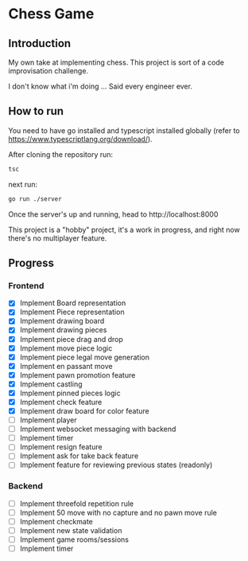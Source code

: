# Chess Game

## Introduction

My own take at implementing chess. This project is sort of a code improvisation challenge.

I don't know what i'm doing ... Said every engineer ever.

## How to run

You need to have go installed and typescript installed globally (refer to https://www.typescriptlang.org/download/).


After cloning the repository run:
```bash
tsc
```

next run:

```bash
go run ./server
```

Once the server's up and running, head to http://localhost:8000

This project is a "hobby" project, it's a work in progress, and right now there's no multiplayer feature.

## Progress

### Frontend

- [X] Implement Board representation
- [X] Implement Piece representation
- [X] Implement drawing board
- [X] Implement drawing pieces
- [X] Implement piece drag and drop
- [X] Implement move piece logic
- [X] Implement piece legal move generation
- [X] Implement en passant move
- [X] Implement pawn promotion feature
- [X] Implement castling
- [X] Implement pinned pieces logic
- [X] Implement check feature
- [X] Implement draw board for color feature
- [ ] Implement player
- [ ] Implement websocket messaging with backend
- [ ] Implement timer
- [ ] Implement resign feature
- [ ] Implement ask for take back feature
- [ ] Implement feature for reviewing previous states (readonly)

### Backend

- [ ] Implement threefold repetition rule
- [ ] Implement 50 move with no capture and no pawn move rule
- [ ] Implement checkmate
- [ ] Implement new state validation
- [ ] Implement game rooms/sessions
- [ ] Implement timer